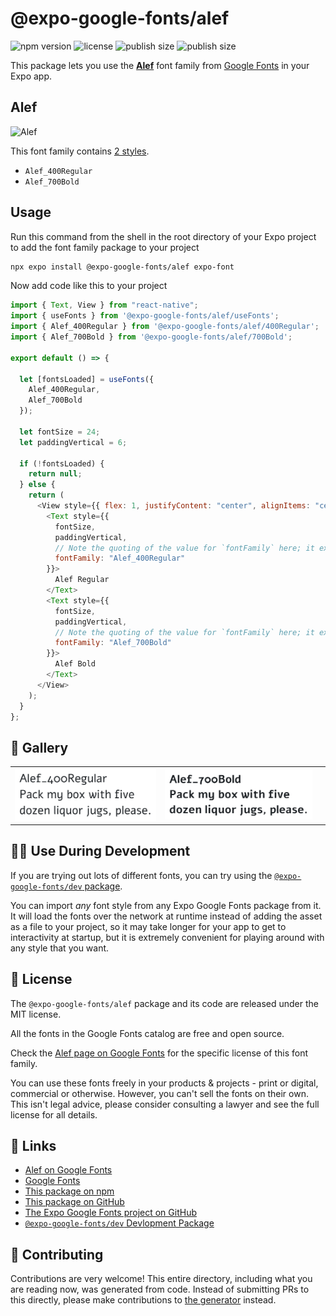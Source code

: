 # @expo-google-fonts/alef

![npm version](https://flat.badgen.net/npm/v/@expo-google-fonts/alef)
![license](https://flat.badgen.net/github/license/expo/google-fonts)
![publish size](https://flat.badgen.net/packagephobia/install/@expo-google-fonts/alef)
![publish size](https://flat.badgen.net/packagephobia/publish/@expo-google-fonts/alef)

This package lets you use the [**Alef**](https://fonts.google.com/specimen/Alef) font family from [Google Fonts](https://fonts.google.com/) in your Expo app.

## Alef

![Alef](./font-family.png)

This font family contains [2 styles](#-gallery).

- `Alef_400Regular`
- `Alef_700Bold`

## Usage

Run this command from the shell in the root directory of your Expo project to add the font family package to your project

```sh
npx expo install @expo-google-fonts/alef expo-font
```

Now add code like this to your project

```js
import { Text, View } from "react-native";
import { useFonts } from '@expo-google-fonts/alef/useFonts';
import { Alef_400Regular } from '@expo-google-fonts/alef/400Regular';
import { Alef_700Bold } from '@expo-google-fonts/alef/700Bold';

export default () => {

  let [fontsLoaded] = useFonts({
    Alef_400Regular, 
    Alef_700Bold
  });

  let fontSize = 24;
  let paddingVertical = 6;

  if (!fontsLoaded) {
    return null;
  } else {
    return (
      <View style={{ flex: 1, justifyContent: "center", alignItems: "center" }}>
        <Text style={{
          fontSize,
          paddingVertical,
          // Note the quoting of the value for `fontFamily` here; it expects a string!
          fontFamily: "Alef_400Regular"
        }}>
          Alef Regular
        </Text>
        <Text style={{
          fontSize,
          paddingVertical,
          // Note the quoting of the value for `fontFamily` here; it expects a string!
          fontFamily: "Alef_700Bold"
        }}>
          Alef Bold
        </Text>
      </View>
    );
  }
};
```

## 🔡 Gallery


||||
|-|-|-|
|![Alef_400Regular](./400Regular/Alef_400Regular.ttf.png)|![Alef_700Bold](./700Bold/Alef_700Bold.ttf.png)|||


## 👩‍💻 Use During Development

If you are trying out lots of different fonts, you can try using the [`@expo-google-fonts/dev` package](https://github.com/expo/google-fonts/tree/master/font-packages/dev#readme).

You can import _any_ font style from any Expo Google Fonts package from it. It will load the fonts over the network at runtime instead of adding the asset as a file to your project, so it may take longer for your app to get to interactivity at startup, but it is extremely convenient for playing around with any style that you want.


## 📖 License

The `@expo-google-fonts/alef` package and its code are released under the MIT license.

All the fonts in the Google Fonts catalog are free and open source.

Check the [Alef page on Google Fonts](https://fonts.google.com/specimen/Alef) for the specific license of this font family.

You can use these fonts freely in your products & projects - print or digital, commercial or otherwise. However, you can't sell the fonts on their own. This isn't legal advice, please consider consulting a lawyer and see the full license for all details.

## 🔗 Links

- [Alef on Google Fonts](https://fonts.google.com/specimen/Alef)
- [Google Fonts](https://fonts.google.com/)
- [This package on npm](https://www.npmjs.com/package/@expo-google-fonts/alef)
- [This package on GitHub](https://github.com/expo/google-fonts/tree/master/font-packages/alef)
- [The Expo Google Fonts project on GitHub](https://github.com/expo/google-fonts)
- [`@expo-google-fonts/dev` Devlopment Package](https://github.com/expo/google-fonts/tree/master/font-packages/dev)

## 🤝 Contributing

Contributions are very welcome! This entire directory, including what you are reading now, was generated from code. Instead of submitting PRs to this directly, please make contributions to [the generator](https://github.com/expo/google-fonts/tree/master/packages/generator) instead.
